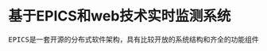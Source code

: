# 基于EPICS和web技术实时监测系统

<pre>EPICS是一套开源的分布式软件架构，具有比较开放的系统结构和齐全的功能组件，基于EPICS开发在线监测系统可大大的降低系统成本，提高系统的兼容性。EPICS软件体系是典型客户端服务器形式，现有的客户端软件都存在一定的问题，例如EDM软件美观度和可视化能力不足，CSS基于java的架构体系体系过于臃肿，QtEpics控件支持不够完善等，再加上客户端软件统有的缺点：界面文件更新不便利等，驱使我们开发一种基于B/S架构的EPICS应用。本文介绍了基于Nodejs的EPICS插件开发网站服务器，利用比较成熟的Bootstrap和Jquery框架开发前端界面，利用echart插件实现数据可视化的EPICS在线监测技术。本项技术已应用到了中科院核能先导专项钍基熔盐堆辐射监测系统上面。在数据实时性、数据可视化、数据安全性方面都优于原来的系统</pre>
